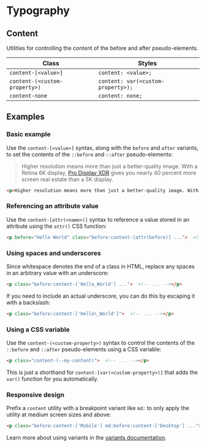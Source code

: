 # Typography

## Content

Utilities for controlling the content of the before and after pseudo-elements.

| Class                     | Styles                     |
| ------------------------- | -------------------------- |
| `content-[<value>]`       | `content: <value>;`        |
| `content-(<custom-property>)` | `content: var(<custom-property>);` |
| `content-none`            | `content: none;`           |

## Examples

### Basic example

Use the `content-[<value>]` syntax, along with the `before` and `after` variants, to set the contents of the `::before` and `::after` pseudo-elements:

> Higher resolution means more than just a better-quality image. With a Retina 6K display, [Pro Display XDR](https://www.apple.com/pro-display-xdr/) gives you nearly 40 percent more screen real estate than a 5K display.

```html
<p>Higher resolution means more than just a better-quality image. With aRetina 6K display, <a class="text-blue-600 after:content-['_↗']" href="...">Pro Display XDR</a> gives you nearly 40 percent more screen real estate thana 5K display.</p>
```

### Referencing an attribute value

Use the `content-[attr(<name>)]` syntax to reference a value stored in an attribute using the `attr()` CSS function:

```html
<p before="Hello World" class="before:content-[attr(before)] ...">  <!-- ... --></p>
```

### Using spaces and underscores

Since whitespace denotes the end of a class in HTML, replace any spaces in an arbitrary value with an underscore:

```html
<p class="before:content-['Hello_World'] ...">  <!-- ... --></p>
```

If you need to include an actual underscore, you can do this by escaping it with a backslash:

```html
<p class="before:content-['Hello\_World']">  <!-- ... --></p>
```

### Using a CSS variable

Use the `content-(<custom-property>)` syntax to control the contents of the `::before` and `::after` pseudo-elements using a CSS variable:

```html
<p class="content-(--my-content)">  <!-- ... --></p>
```

This is just a shorthand for `content-[var(<custom-property>)]` that adds the `var()` function for you automatically.

### Responsive design

Prefix a `content` utility with a breakpoint variant like `md:` to only apply the utility at medium screen sizes and above:

```html
<p class="before:content-['Mobile'] md:before:content-['Desktop'] ...">  <!-- ... --></p>
```

Learn more about using variants in the [variants documentation](https://tailwindcss.com/docs/hover-focus-and-other-states).
